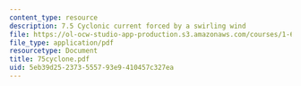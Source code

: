 ```yaml
---
content_type: resource
description: 7.5 Cyclonic current forced by a swirling wind
file: https://ol-ocw-studio-app-production.s3.amazonaws.com/courses/1-63-advanced-fluid-dynamics-of-the-environment-fall-2002/5eb39d252373555793e9410457c327ea_75cyclone.pdf
file_type: application/pdf
resourcetype: Document
title: 75cyclone.pdf
uid: 5eb39d25-2373-5557-93e9-410457c327ea
---
```

